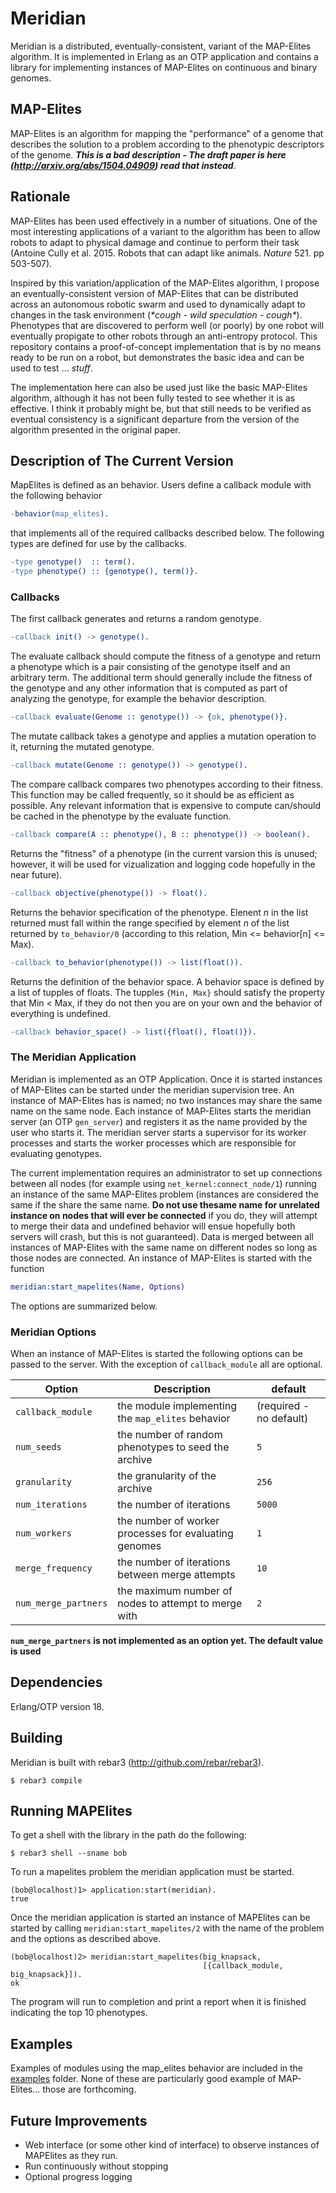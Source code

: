 # Meridian

Meridian is a distributed, eventually-consistent, variant of the MAP-Elites algorithm. 
It is implemented in Erlang as an OTP application and contains a library for implementing
instances of MAP-Elites on continuous and binary genomes.

## MAP-Elites

MAP-Elites is an algorithm for mapping the "performance" of a genome
that describes the solution to a problem according to the phenotypic
descriptors of the genome. ***This is a bad description - The draft paper
is here (http://arxiv.org/abs/1504.04909) read that instead***.

## Rationale

MAP-Elites has been used effectively in a number of situations. One of the 
most interesting applications of a variant to the algorithm has been to 
allow robots to adapt to physical damage and continue to perform their task
(Antoine Cully et al. 2015. Robots that can adapt like animals. *Nature* 521. 
pp 503-507).

Inspired by this variation/application of the MAP-Elites algorithm, I propose an
eventually-consistent version of MAP-Elites that can be distributed across an
autonomous robotic swarm and used to dynamically adapt to changes in the task 
environment (_\*cough - wild speculation - cough\*_). Phenotypes that are
discovered to perform well (or poorly) by one robot will eventually propigate 
to other robots through an anti-entropy protocol. This repository contains 
a proof-of-concept implementation that is by no means ready to be run on a robot, 
but demonstrates the basic idea and can be used to test ... _stuff_.

The implementation here can also be used just like the basic MAP-Elites algorithm, 
although it has not been fully tested to see whether it is as effective. I think 
it probably might be, but that still needs to be verified as eventual consistency
is a significant departure from the version of the algorithm presented in the 
original paper.

## Description of The Current Version

MapElites is defined as an behavior. Users define a callback module with the
following behavior
```erlang
-behavior(map_elites).
```
that implements all of the required callbacks described below. The following types
are defined for use by the callbacks.

```erlang
-type genotype()  :: term().
-type phenotype() :: {genotype(), term()}.
```

### Callbacks

The first callback generates and returns a random genotype.
```erlang
-callback init() -> genotype().
```
The evaluate callback should compute the fitness of a genotype and return 
a phenotype which is a pair consisting of the genotype itself and an arbitrary
term. The additional term should generally include the fitness of the genotype 
and any other information that is computed as part of analyzing the genotype, 
for example the behavior description. 
```erlang
-callback evaluate(Genome :: genotype()) -> {ok, phenotype()}.
```
The mutate callback takes a genotype and applies a mutation operation to it, 
returning the mutated genotype.
```erlang
-callback mutate(Genome :: genotype()) -> genotype().
```
The compare callback compares two phenotypes according to their fitness. This 
function may be called frequently, so it should be as efficient as possible. 
Any relevant information that is expensive to compute can/should be cached in 
the phenotype by the evaluate function.
```erlang
-callback compare(A :: phenotype(), B :: phenotype()) -> boolean().
```
Returns the "fitness" of a phenotype (in the current varsion this is unused;
however, it will be used for vizualization and logging code hopefully in the
near future).
```erlang
-callback objective(phenotype()) -> float().
```
Returns the behavior specification of the phenotype. Elenent _n_ in the list
returned must fall within the range specified by element _n_ of the list
returned by `to_behavior/0` (according to this relation, 
Min <= behavior[n] <= Max).
```erlang
-callback to_behavior(phenotype()) -> list(float()).
```
Returns the definition of the behavior space. A behavior space is defined by a list of 
tupples of floats. The tupples `{Min, Max}` should satisfy the property that Min < Max,
if they do not then you are on your own and the behavior of everything is undefined.
```erlang
-callback behavior_space() -> list({float(), float()}).
```

### The Meridian Application
Meridian is implemented as an OTP Application. Once it is started instances 
of MAP-Elites can be started under the meridian supervision tree. An instance 
of MAP-Elites has is named; no two instances may share the same name on the 
same node. Each instance of MAP-Elites starts the meridian server (an OTP
`gen_server`) and registers it as the name provided by the user who starts it.
The meridian server starts a supervisor for its worker processes and starts 
the worker processes which are responsible for evaluating genotypes.

The current implementation requires an administrator to set up connections
between all nodes (for example using `net_kernel:connect_node/1`) running 
an instance of the same MAP-Elites problem (instances are considered the same if 
the share the same name. **Do not use thesame name for unrelated instance on nodes
that will ever be connected** if you do, they will attempt to merge their data 
and undefined behavior will ensue hopefully both servers will crash, but this
is not guaranteed). Data is merged between all instances of MAP-Elites with the
same name on different nodes so long as those nodes are connected. An instance of
MAP-Elites is started with the function 
```erlang 
meridian:start_mapelites(Name, Options)
```
The options are summarized below.

### Meridian Options
When an instance of MAP-Elites is started the following options can be passed to 
the server. With the exception of `callback_module` all are optional.

Option               | Description                                           | default
------               | -----------                                           | ----
`callback_module`    | the module implementing the `map_elites` behavior     | (required - no default)
`num_seeds`          | the number of random phenotypes to seed the archive   | `5`
`granularity`        | the granularity of the archive                        | `256`
`num_iterations`     | the number of iterations                              | `5000`
`num_workers`        | the number of worker processes for evaluating genomes | `1`
`merge_frequency`    | the number of iterations between merge attempts       | `10`
`num_merge_partners` | the maximum number of nodes to attempt to merge with  | `2`

**`num_merge_partners` is not implemented as an option yet. The default value is used**

## Dependencies
Erlang/OTP version 18.

## Building
Meridian is built with rebar3 (http://github.com/rebar/rebar3).

```
$ rebar3 compile
```

## Running MAPElites
To get a shell with the library in the path do the following:

```
$ rebar3 shell --sname bob
```

To run a mapelites problem the meridian application must be started.
```
(bob@localhost)1> application:start(meridian).
true
```

Once the meridian application is started an instance of MAPElites can be
started by calling `meridian:start_mapelites/2` with the name of the 
problem and the options as described above.
```
(bob@localhost)2> meridian:start_mapelites(big_knapsack, 
                                           [{callback_module, big_knapsack}]).
ok
```

The program will run to completion and print a report when it is finished
indicating the top 10 phenotypes.

## Examples
Examples of modules using the map_elites behavior are included in the [examples](https://github.com/wfvining/Meridian/tree/master/examples) folder.
None of these are particularly good example of MAP-Elites... those are forthcoming.

## Future Improvements
- Web interface (or some other kind of interface) to observe instances of MAPElites as they run.
- Run continuously without stopping
- Optional progress logging
